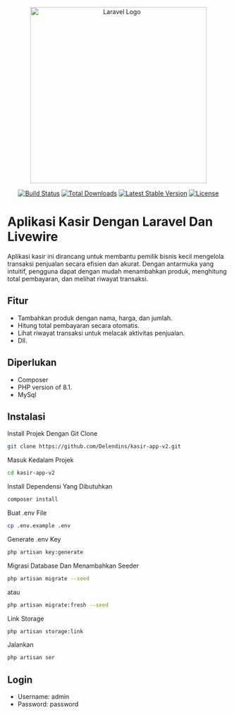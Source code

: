 <p align="center"><a href="https://laravel.com" target="_blank"><img src="https://raw.githubusercontent.com/laravel/art/master/logo-lockup/5%20SVG/2%20CMYK/1%20Full%20Color/laravel-logolockup-cmyk-red.svg" width="400" alt="Laravel Logo"></a></p>

<p align="center">
<a href="https://github.com/laravel/framework/actions"><img src="https://github.com/laravel/framework/workflows/tests/badge.svg" alt="Build Status"></a>
<a href="https://packagist.org/packages/laravel/framework"><img src="https://img.shields.io/packagist/dt/laravel/framework" alt="Total Downloads"></a>
<a href="https://packagist.org/packages/laravel/framework"><img src="https://img.shields.io/packagist/v/laravel/framework" alt="Latest Stable Version"></a>
<a href="https://packagist.org/packages/laravel/framework"><img src="https://img.shields.io/packagist/l/laravel/framework" alt="License"></a>
</p>

# Aplikasi Kasir Dengan Laravel Dan Livewire

Aplikasi kasir ini dirancang untuk membantu pemilik bisnis kecil mengelola transaksi penjualan secara efisien dan akurat. Dengan antarmuka yang intuitif, pengguna dapat dengan mudah menambahkan produk, menghitung total pembayaran, dan melihat riwayat transaksi.

## Fitur

-   Tambahkan produk dengan nama, harga, dan jumlah.
-   Hitung total pembayaran secara otomatis.
-   Lihat riwayat transaksi untuk melacak aktivitas penjualan.
-   Dll.

## Diperlukan

-   Composer
-   PHP version of 8.1.
-   MySql

## Instalasi

Install Projek Dengan Git Clone

```bash
git clone https://github.com/Delendins/kasir-app-v2.git
```

Masuk Kedalam Projek

```bash
cd kasir-app-v2
```

Install Dependensi Yang Dibutuhkan

```bash
composer install
```

Buat .env File

```bash
cp .env.example .env
```

Generate .env Key

```bash
php artisan key:generate
```

Migrasi Database Dan Menambahkan Seeder

```bash
php artisan migrate --seed
```

atau

```bash
php artisan migrate:fresh --seed
```

Link Storage

```bash
php artisan storage:link
```

Jalankan

```bash
php artisan ser
```

## Login

-   Username: admin
-   Password: password
